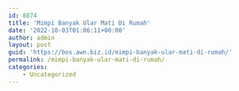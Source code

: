 ```yaml
---
id: 8074
title: 'Mimpi Banyak Ular Mati Di Rumah'
date: '2022-10-03T01:06:11+00:00'
author: admin
layout: post
guid: 'https://bos.awn.biz.id/mimpi-banyak-ular-mati-di-rumah/'
permalink: /mimpi-banyak-ular-mati-di-rumah/
categories:
    - Uncategorized
---
```


